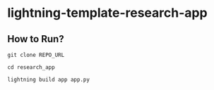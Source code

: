 # lightning-template-research-app

## How to Run?

```
git clone REPO_URL

cd research_app

lightning build app app.py
```
